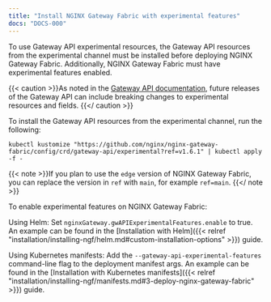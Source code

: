 ```yaml
---
title: "Install NGINX Gateway Fabric with experimental features"
docs: "DOCS-000"
---
```


To use Gateway API experimental resources, the Gateway API resources from the experimental channel must be installed before deploying NGINX Gateway Fabric. Additionally, NGINX Gateway Fabric must have experimental features enabled.

{{< caution >}}As noted in the [Gateway API documentation](https://gateway-api.sigs.k8s.io/guides/#install-experimental-channel), future releases of the Gateway API can include breaking changes to experimental resources and fields. {{</ caution >}}

To install the Gateway API resources from the experimental channel, run the following:

```shell
kubectl kustomize "https://github.com/nginx/nginx-gateway-fabric/config/crd/gateway-api/experimental?ref=v1.6.1" | kubectl apply -f -
```

{{< note >}}If you plan to use the `edge` version of NGINX Gateway Fabric, you can replace the version in `ref` with `main`, for example `ref=main`. {{</ note >}}

To enable experimental features on NGINX Gateway Fabric:

Using Helm: Set `nginxGateway.gwAPIExperimentalFeatures.enable` to true. An example can be found
in the [Installation with Helm]({{< relref "installation/installing-ngf/helm.md#custom-installation-options" >}}) guide.

Using Kubernetes manifests: Add the `--gateway-api-experimental-features` command-line flag to the deployment manifest args.
An example can be found in the [Installation with Kubernetes manifests]({{< relref "installation/installing-ngf/manifests.md#3-deploy-nginx-gateway-fabric" >}}) guide.
